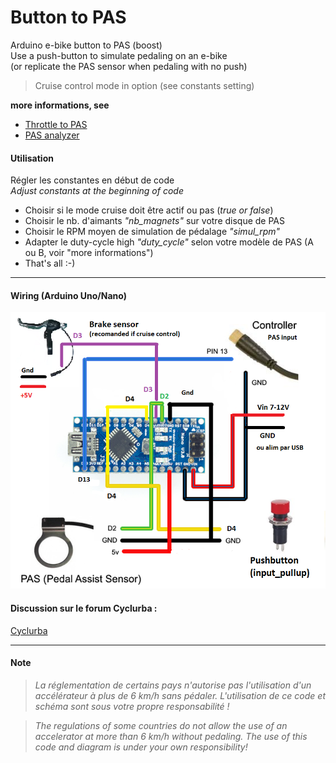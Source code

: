 # Button to PAS
Arduino e-bike button to PAS (boost)\
Use a push-button to simulate pedaling on an e-bike \
(or replicate the PAS sensor when pedaling with no push)

> Cruise control mode in option (see constants setting)

**more informations, see**   
- [Throttle to PAS](https://github.com/Chris741233/throttle-to-PAS)
- [PAS analyzer](https://github.com/Chris741233/PAS_analyzer)

#### Utilisation
Régler les constantes en début de code \
*Adjust constants at the beginning of code*

- Choisir si le mode cruise doit être actif ou pas (*true or false*)
- Choisir le nb. d'aimants *"nb_magnets"* sur votre disque de PAS 
- Choisir le RPM moyen de simulation de pédalage *"simul_rpm"*
- Adapter le duty-cycle high *"duty_cycle"* selon votre modèle de PAS (A ou B, voir "more informations")
- That's all :-)

---


#### Wiring (Arduino Uno/Nano)

<p align="left">
  <img src="./button_to_pas/img/button-diagram.png" width="600" title="Arduino pinouts">
</p>

#### Discussion sur le forum Cyclurba :

[Cyclurba](https://cyclurba.fr/forum/forum_discussion.php?from=11&discussionID=31032&messageID=741856&rubriqueID=87)

---

#### Note
  
> *La réglementation de certains pays n'autorise pas l'utilisation d'un accélérateur à plus de 6 km/h sans pédaler.*
*L'utilisation de ce code et schéma sont sous votre propre responsabilité !* 


> *The regulations of some countries do not allow the use of an accelerator at more than 6 km/h without pedaling.*
*The use of this code and diagram is under your own responsibility!*

